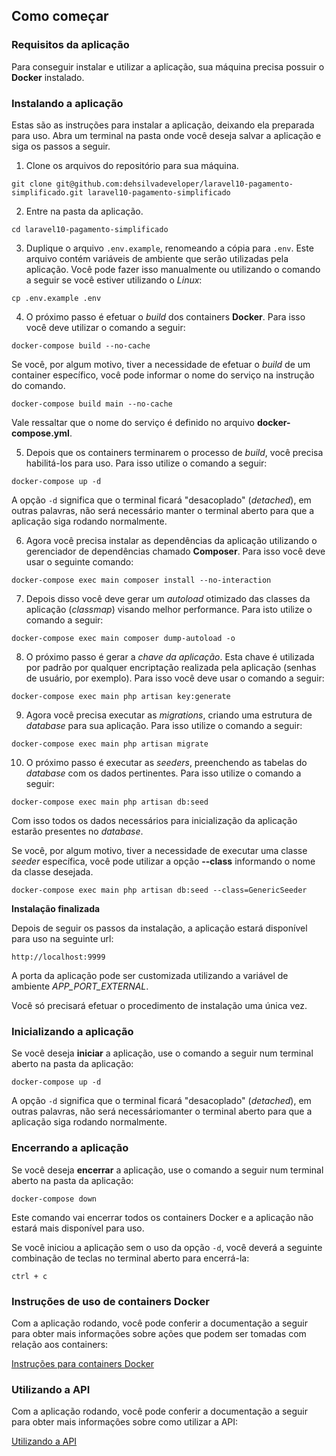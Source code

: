 ## Como começar

### Requisitos da aplicação

Para conseguir instalar e utilizar a aplicação, sua máquina precisa possuir o **Docker** instalado.

### Instalando a aplicação

Estas são as instruções para instalar a aplicação, deixando ela preparada para uso. Abra um terminal na pasta onde você deseja salvar a aplicação e siga os passos a seguir.

1. Clone os arquivos do repositório para sua máquina.

```
git clone git@github.com:dehsilvadeveloper/laravel10-pagamento-simplificado.git laravel10-pagamento-simplificado
```

2. Entre na pasta da aplicação.

```
cd laravel10-pagamento-simplificado
```

3. Duplique o arquivo `.env.example`, renomeando a cópia para `.env`. Este arquivo contém variáveis de ambiente que serão utilizadas pela aplicação. Você pode fazer isso manualmente ou utilizando o comando a seguir se você estiver utilizando o *Linux*:

```
cp .env.example .env
```

4. O próximo passo é efetuar o *build* dos containers **Docker**. Para isso você deve utilizar o comando a seguir:

```
docker-compose build --no-cache
```

Se você, por algum motivo, tiver a necessidade de efetuar o *build* de um container específico, você pode informar o nome do serviço na instrução do comando.

```
docker-compose build main --no-cache
```

Vale ressaltar que o nome do serviço é definido no arquivo **docker-compose.yml**.

5. Depois que os containers terminarem o processo de *build*, você precisa habilitá-los para uso. Para isso utilize o comando a seguir:

```
docker-compose up -d
```

A opção `-d` significa que o terminal ficará "desacoplado" (*detached*), em outras palavras, não será necessário manter o terminal aberto para que a aplicação siga rodando normalmente.

6. Agora você precisa instalar as dependências da aplicação utilizando o gerenciador de dependências chamado **Composer**. Para isso você deve usar o seguinte comando:

```
docker-compose exec main composer install --no-interaction
```

7. Depois disso você deve gerar um *autoload* otimizado das classes da aplicação (*classmap*) visando melhor performance. Para isto utilize o comando a seguir:

```
docker-compose exec main composer dump-autoload -o
```

8. O próximo passo é gerar a *chave da aplicação*. Esta chave é utilizada por padrão por qualquer encriptação realizada pela aplicação (senhas de usuário, por exemplo). Para isso você deve usar o comando a seguir:

```
docker-compose exec main php artisan key:generate
```

9. Agora você precisa executar as *migrations*, criando uma estrutura de *database* para sua aplicação. Para isso utilize o comando a seguir:

```
docker-compose exec main php artisan migrate
```

10. O próximo passo é executar as *seeders*, preenchendo as tabelas do *database* com os dados pertinentes. Para isso utilize o comando a seguir:

```
docker-compose exec main php artisan db:seed
```

Com isso todos os dados necessários para inicialização da aplicação estarão presentes no *database*.

Se você, por algum motivo, tiver a necessidade de executar uma classe *seeder* específica, você pode utilizar a opção **--class** informando o nome da classe desejada.

```
docker-compose exec main php artisan db:seed --class=GenericSeeder
```

**Instalação finalizada**

Depois de seguir os passos da instalação, a aplicação estará disponível para uso na seguinte url:

```
http://localhost:9999
```

A porta da aplicação pode ser customizada utilizando a variável de ambiente *APP_PORT_EXTERNAL*.

Você só precisará efetuar o procedimento de instalação uma única vez.

### Inicializando a aplicação

Se você deseja **iniciar** a aplicação, use o comando a seguir num terminal aberto na pasta da aplicação:

```
docker-compose up -d
```

A opção `-d` significa que o terminal ficará "desacoplado" (*detached*), em outras palavras, não será necessáriomanter o terminal aberto para que a aplicação siga rodando normalmente.

### Encerrando a aplicação

Se você deseja **encerrar** a aplicação, use o comando a seguir num terminal aberto na pasta da aplicação:

```
docker-compose down
```

Este comando vai encerrar todos os containers Docker e a aplicação não estará mais disponível para uso.

Se você iniciou a aplicação sem o uso da opção `-d`, você deverá a seguinte combinação de teclas no terminal aberto para encerrá-la:

`ctrl + c`

### Instruções de uso de containers Docker

Com a aplicação rodando, você pode conferir a documentação a seguir para obter mais informações sobre ações que podem ser tomadas com relação aos containers:

[Instruções para containers Docker](docker_containers_instructions.md)

### Utilizando a API

Com a aplicação rodando, você pode conferir a documentação a seguir para obter mais informações sobre como utilizar a API:

[Utilizando a API](using_api.md)